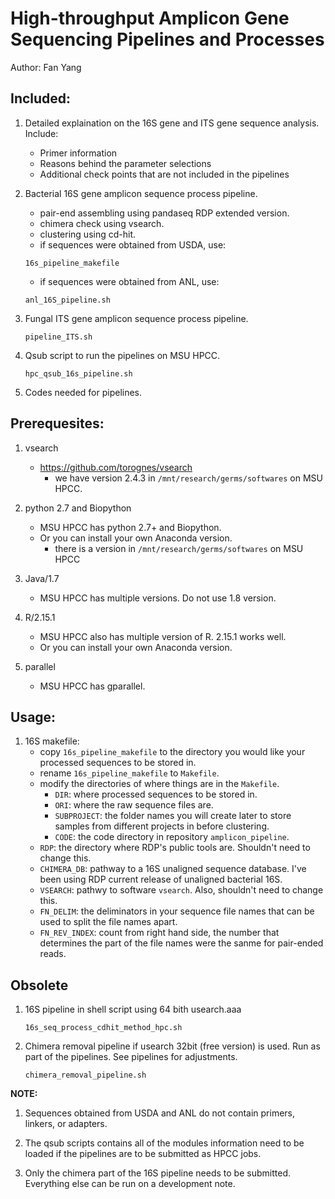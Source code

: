 # High-throughput Amplicon Gene Sequencing Pipelines and Processes    
Author: Fan Yang

## Included:  
1. Detailed explaination on the 16S gene and ITS gene sequence analysis. Include:   
    + Primer information    
    + Reasons behind the parameter selections   
    + Additional check points that are not included in the pipelines   
 
1. Bacterial 16S gene amplicon sequence process pipeline.   
    + pair-end assembling using pandaseq RDP extended version.   
    + chimera check using vsearch.   
    + clustering using cd-hit.   
    + if sequences were obtained from USDA, use: 
    ```
    16s_pipeline_makefile 
    ```

    + if sequences were obtained from ANL, use:
    ```
    anl_16S_pipeline.sh
    ```

2. Fungal ITS gene amplicon sequence process pipeline.  
    ```
    pipeline_ITS.sh   
    ``` 

3. Qsub script to run the pipelines on MSU HPCC.   
    ```
    hpc_qsub_16s_pipeline.sh  
    ``` 
  
4. Codes needed for pipelines.  

## Prerequesites:   
1. vsearch    
    + https://github.com/torognes/vsearch
        + we have version 2.4.3 in `/mnt/research/germs/softwares` on MSU HPCC.  

2. python 2.7 and Biopython   
    + MSU HPCC has python 2.7+ and Biopython.   
    + Or you can install your own Anaconda version.  
        + there is a version in `/mnt/research/germs/softwares` on MSU HPCC  

3. Java/1.7   
    + MSU HPCC has multiple versions. Do not use 1.8 version. 

4. R/2.15.1     
    + MSU HPCC also has multiple version of R. 2.15.1 works well.   
    + Or you can install your own Anaconda version.  

5. parallel   
    + MSU HPCC has gparallel. 

## Usage:
1. 16S makefile:   
    + copy `16s_pipeline_makefile` to the directory you would like your processed sequences to be stored in.  
    + rename `16s_pipeline_makefile` to `Makefile`. 
    + modify the directories of where things are in the `Makefile`.   
        + `DIR`: where processed sequences to be stored in.   
        + `ORI`: where the raw sequence files are.  
        + `SUBPROJECT`: the folder names you will create later to store samples from different projects in before clustering.   
        + `CODE`: the code directory in repository `amplicon_pipeline`.  
	+ `RDP`: the directory where RDP's public tools are. Shouldn't need to change this.   
	+ `CHIMERA_DB`: pathway to a 16S unaligned sequence database. I've been using RDP current release of unaligned bacterial 16S. 
	+ `VSEARCH`: pathwy to software `vsearch`. Also, shouldn't need to change this.
	+ `FN_DELIM`: the deliminators in your sequence file names that can be used to split the file names apart. 
	+ `FN_REV_INDEX`: count from right hand side, the number that determines the part of the file names were the sanme for pair-ended reads. 

## Obsolete
1. 16S pipeline in shell script using 64 bith usearch.aaa
    ```
    16s_seq_process_cdhit_method_hpc.sh 
    ```

2. Chimera removal pipeline if usearch 32bit (free version) is used. Run as part of the pipelines. See pipelines for adjustments.     
    ```
    chimera_removal_pipeline.sh  
    ```

**NOTE:**
1. Sequences obtained from USDA and ANL do not contain primers, linkers, or adapters. 

1. The qsub scripts contains all of the modules information need to be loaded if the pipelines are to be submitted as HPCC jobs.  

2. Only the chimera part of the 16S pipeline needs to be submitted. Everything else can be run on a development note. 
